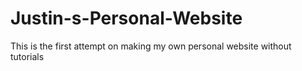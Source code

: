 # Justin-s-Personal-Website
This is the first attempt on making my own personal website without tutorials 
